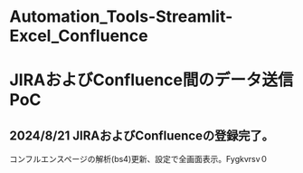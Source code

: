 # Automation_Tools-Streamlit-Excel_Confluence
# JIRAおよびConfluence間のデータ送信PoC
## 2024/8/21 JIRAおよびConfluenceの登録完了。
コンフルエンスページの解析(bs4)更新、設定で全画面表示。Fygkvrsv０
